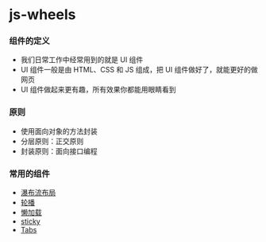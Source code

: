 # js-wheels
### 组件的定义
- 我们日常工作中经常用到的就是 UI 组件
- UI 组件一般是由 HTML、CSS 和 JS 组成，把 UI 组件做好了，就能更好的做网页
- UI 组件做起来更有趣，所有效果你都能用眼睛看到
### 原则
- 使用面向对象的方法封装
- 分层原则：正交原则
- 封装原则：面向接口编程
### 常用的组件
- [瀑布流布局](https://chenleoxx.github.io/js-wheels/waterfall/waterfall.html)
- [轮播](https://chenleoxx.github.io/js-wheels/carousel/carousel.html)
- [懒加载](https://chenleoxx.github.io/js-wheels/lazyload/lazyload.html)
- [sticky](https://chenleoxx.github.io/js-wheels/sticky/sticky.html)
- [Tabs](https://chenleoxx.github.io/js-wheels/Tabs/Tabs.html)